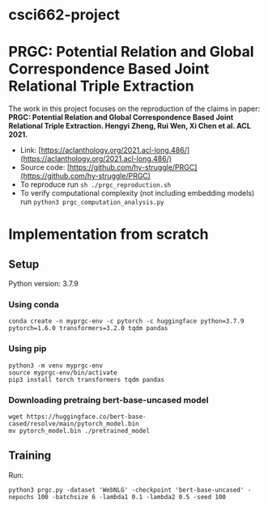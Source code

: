 # csci662-project
# PRGC: Potential Relation and Global Correspondence Based Joint Relational Triple Extraction
The work in this project focuses on the reproduction of the claims in paper:
**PRGC: Potential Relation and Global Correspondence Based Joint Relational Triple Extraction. Hengyi Zheng, Rui Wen, Xi Chen et al. ACL 2021.**
* Link: [https://aclanthology.org/2021.acl-long.486/](https://aclanthology.org/2021.acl-long.486/)
* Source code: [https://github.com/hy-struggle/PRGC](https://github.com/hy-struggle/PRGC)
* To reproduce run `sh ./prgc_reproduction.sh`
* To verify computational complexity (not including embedding models) run `python3 prgc_computation_analysis.py`

# Implementation from scratch
## Setup 
Python version: 3.7.9
### Using conda
```shell
conda create -n myprgc-env -c pytorch -c huggingface python=3.7.9 pytorch=1.6.0 transformers=3.2.0 tqdm pandas
```
### Using pip
```shell
python3 -m venv myprgc-env
source myprgc-env/bin/activate
pip3 install torch transformers tqdm pandas
```
### Downloading pretraing bert-base-uncased model
```shell
wget https://huggingface.co/bert-base-cased/resolve/main/pytorch_model.bin
mv pytorch_model.bin ./pretrained_model
```

## Training
Run:
```shell
python3 prgc.py -dataset 'WebNLG' -checkpoint 'bert-base-uncased' -nepochs 100 -batchsize 6 -lambda1 0.1 -lambda2 0.5 -seed 100
```
